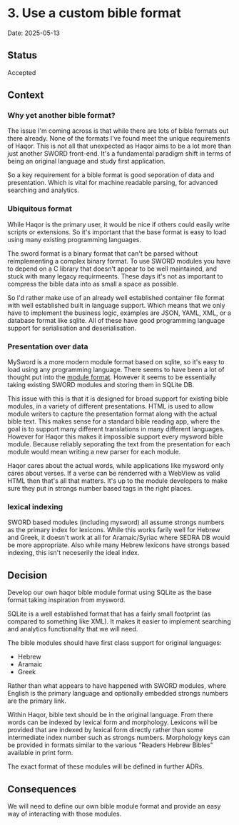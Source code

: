 # 3. Use a custom bible format

Date: 2025-05-13

## Status

Accepted

## Context

### Why yet another bible format?

The issue I'm coming across is that while there are lots of bible formats out there already.
None of the formats I've found meet the unique requirements of Haqor.
This is not all that unexpected as Haqor aims to be a lot more than just another SWORD front-end.
It's a fundamental paradigm shift in terms of being an original language and study first application.

So a key requirement for a bible format is good seporation of data and presentation.
Which is vital for machine readable parsing, for advanced searching and analytics.

### Ubiquitous format

While Haqor is the primary user, it would be nice if others could easily write scripts or extensions.
So it's important that the base format is easy to load using many existing programming languages.

The sword format is a binary format that can't be parsed without reimplementing a complex binary format.
To use SWORD modules you have to depend on a C library that doesn't appear to be well maintained, and stuck with many legacy requirmeents.
These days it's not as important to compress the bible data into as small a space as possible.

So I'd rather make use of an already well established container file format with well established built in language support.
Which means that we only have to implement the business logic, examples are JSON, YAML, XML, or a database format like sqlite.
All of these have good programming language support for serialisation and deserialisation.

### Presentation over data

MySword is a more modern module format based on sqlite, so it's easy to load using any programming language.
There seems to have been a lot of thought put into the [module format](https://mysword-bible.info/modules-format).
However it seems to be essentially taking existing SWORD modules and storing them in SQLite DB.

This issue with this is that it is designed for broad support for existing bible modules, in a variety of different presentations.
HTML is used to allow module writers to capture the presentation format along with the actual bible text.
This makes sense for a standard bible reading app, where the goal is to support many different translations in many different languages.
However for Haqor this makes it impossible support every mysword bible module.
Because reliably seporating the text from the presentation for each module would mean writing a new parser for each module.

Haqor cares about the actual words, while applications like mysword only cares about verses.
If a verse can be renderred with a WebView as valid HTML then that's all that matters.
It's up to the module developers to make sure they put in strongs number based tags in the right places.

### lexical indexing

SWORD based modules (including mysword) all assume strongs numbers as the primary index for lexicons.
While this works farily well for Hebrew and Greek, it doesn't work at all for Aramaic/Syriac where SEDRA DB would be more appropriate.
Also while many Hebrew lexicons have strongs based indexing, this isn't neceserily the ideal index.

## Decision

Develop our own haqor bible module format using SQLite as the base format taking inspiration from mysword.

SQLite is a well established format that has a fairly small footprint (as compared to something like XML).
It makes it easier to implement searching and analytics functionality that we will need.

The bible modules should have first class support for original languages:

- Hebrew
- Aramaic
- Greek

Rather than what appears to have happened with SWORD modules, where English is the primary language and optionally embedded strongs numbers are the primary link.

Within Haqor, bible text should be in the original language.
From there words can be indexed by lexical form and morphology.
Lexicons will be provided that are indexed by lexical form directly rather than some intermediate index number such as strongs numbers.
Morphology keys can be provided in formats similar to the various "Readers Hebrew Bibles" available in print form.

The exact format of these modules will be defined in further ADRs.

## Consequences

We will need to define our own bible module format and provide an easy way of interacting with those modules.
